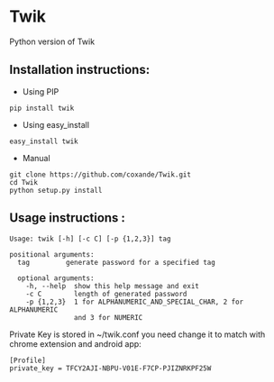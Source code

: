 Twik
====

Python version of Twik


## Installation instructions:
  * Using PIP
  
```pip install twik```

  * Using easy_install
  
```easy_install twik```

  * Manual
```
git clone https://github.com/coxande/Twik.git
cd Twik
python setup.py install
```

## Usage instructions :

```
Usage: twik [-h] [-c C] [-p {1,2,3}] tag

positional arguments:
  tag         generate password for a specified tag

  optional arguments:
    -h, --help  show this help message and exit
    -c C        length of generated password
    -p {1,2,3}  1 for ALPHANUMERIC_AND_SPECIAL_CHAR, 2 for ALPHANUMERIC
                and 3 for NUMERIC
```

Private Key is stored in ~/twik.conf you need change it to match with chrome extension and android app:

```
[Profile]
private_key = TFCY2AJI-NBPU-V01E-F7CP-PJIZNRKPF25W
```

